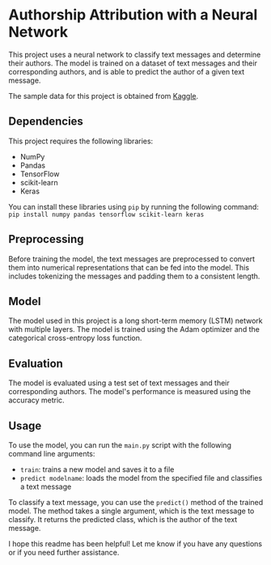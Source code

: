 # Authorship Attribution with a Neural Network

This project uses a neural network to classify text messages and determine their authors. The model is trained on a dataset of text messages and their corresponding authors, and is able to predict the author of a given text message.

The sample data for this project is obtained from [Kaggle](https://www.kaggle.com/competitions/spooky-author-identification).

## Dependencies

This project requires the following libraries:

- NumPy
- Pandas
- TensorFlow
- scikit-learn
- Keras

You can install these libraries using `pip` by running the following command:
```pip install numpy pandas tensorflow scikit-learn keras```

## Preprocessing

Before training the model, the text messages are preprocessed to convert them into numerical representations that can be fed into the model. This includes tokenizing the messages and padding them to a consistent length.

## Model

The model used in this project is a long short-term memory (LSTM) network with multiple layers. The model is trained using the Adam optimizer and the categorical cross-entropy loss function.

## Evaluation

The model is evaluated using a test set of text messages and their corresponding authors. The model's performance is measured using the accuracy metric.

## Usage

To use the model, you can run the `main.py` script with the following command line arguments:

- `train`: trains a new model and saves it to a file
- `predict modelname`: loads the model from the specified file and classifies a text message

To classify a text message, you can use the `predict()` method of the trained model. The method takes a single argument, which is the text message to classify. It returns the predicted class, which is the author of the text message.

I hope this readme has been helpful! Let me know if you have any questions or if you need further assistance.
